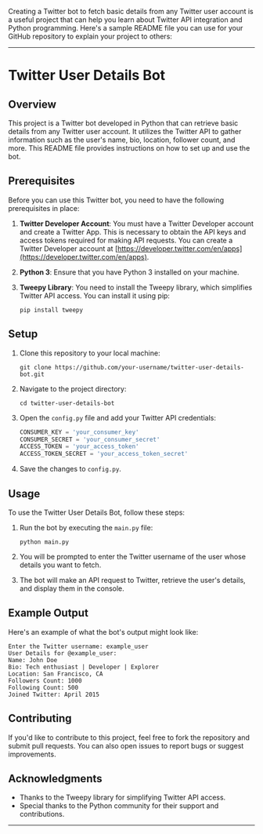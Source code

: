 Creating a Twitter bot to fetch basic details from any Twitter user account is a useful project that can help you learn about Twitter API integration and Python programming. Here's a sample README file you can use for your GitHub repository to explain your project to others:

---

# Twitter User Details Bot

## Overview

This project is a Twitter bot developed in Python that can retrieve basic details from any Twitter user account. It utilizes the Twitter API to gather information such as the user's name, bio, location, follower count, and more. This README file provides instructions on how to set up and use the bot.

## Prerequisites

Before you can use this Twitter bot, you need to have the following prerequisites in place:

1. **Twitter Developer Account**: You must have a Twitter Developer account and create a Twitter App. This is necessary to obtain the API keys and access tokens required for making API requests. You can create a Twitter Developer account at [https://developer.twitter.com/en/apps](https://developer.twitter.com/en/apps).

2. **Python 3**: Ensure that you have Python 3 installed on your machine.

3. **Tweepy Library**: You need to install the Tweepy library, which simplifies Twitter API access. You can install it using pip:

   ```
   pip install tweepy
   ```

## Setup

1. Clone this repository to your local machine:

   ```
   git clone https://github.com/your-username/twitter-user-details-bot.git
   ```

2. Navigate to the project directory:

   ```
   cd twitter-user-details-bot
   ```

3. Open the `config.py` file and add your Twitter API credentials:

   ```python
   CONSUMER_KEY = 'your_consumer_key'
   CONSUMER_SECRET = 'your_consumer_secret'
   ACCESS_TOKEN = 'your_access_token'
   ACCESS_TOKEN_SECRET = 'your_access_token_secret'
   ```

4. Save the changes to `config.py`.

## Usage

To use the Twitter User Details Bot, follow these steps:

1. Run the bot by executing the `main.py` file:

   ```
   python main.py
   ```

2. You will be prompted to enter the Twitter username of the user whose details you want to fetch.

3. The bot will make an API request to Twitter, retrieve the user's details, and display them in the console.

## Example Output

Here's an example of what the bot's output might look like:

```
Enter the Twitter username: example_user
User Details for @example_user:
Name: John Doe
Bio: Tech enthusiast | Developer | Explorer
Location: San Francisco, CA
Followers Count: 1000
Following Count: 500
Joined Twitter: April 2015
```

## Contributing

If you'd like to contribute to this project, feel free to fork the repository and submit pull requests. You can also open issues to report bugs or suggest improvements.



## Acknowledgments

- Thanks to the Tweepy library for simplifying Twitter API access.
- Special thanks to the Python community for their support and contributions.

---

